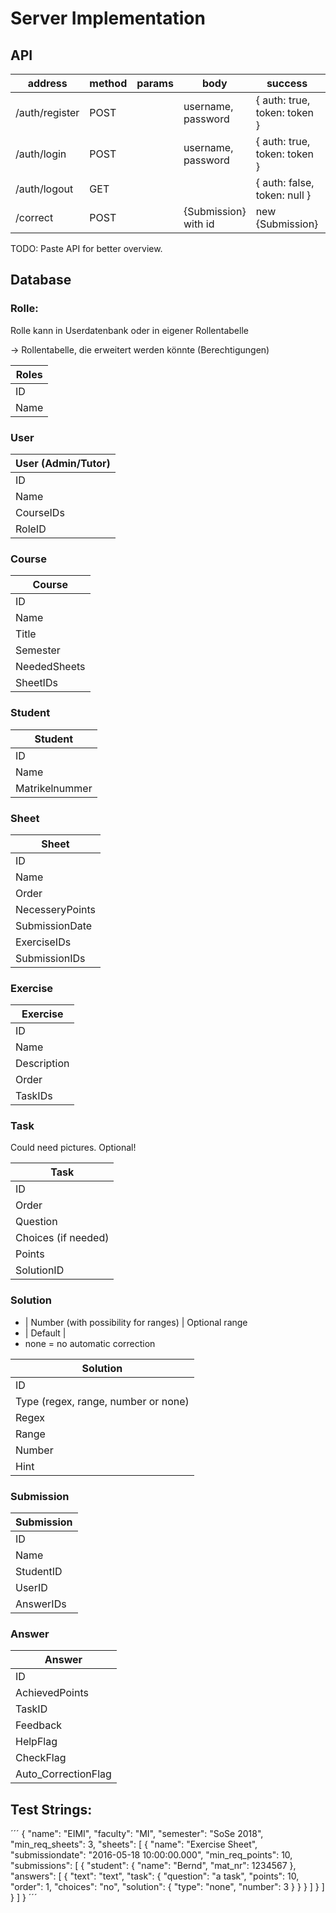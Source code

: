 # Server Implementation

## API

| address  | method  | params  | body  | success | fail |
|---|---|---|---|---|---|
| /auth/register  | POST  | | username, password  |  { auth: true, token: token } | 500, 404 |
| /auth/login  | POST  | |username, password  | { auth: true, token: token }  | 500, 404, 401  |
| /auth/logout  | GET  | |  |  { auth: false, token: null }  |   |
| /correct  | POST  | | {Submission} with id  | new {Submission}  |  400 |

TODO: Paste API for better overview.

## Database

### Rolle:

Rolle kann in Userdatenbank oder in eigener Rollentabelle

-> Rollentabelle, die erweitert werden könnte (Berechtigungen)

| Roles      |
| ------------- |
| ID     |
| Name      |

### User

| User (Admin/Tutor)      |
| ------------- |
| ID     |
| Name      |
| CourseIDs      |
| RoleID      |

### Course

| Course      |
| ------------- |
| ID     |
| Name     |
| Title |
| Semester |
| NeededSheets |
| SheetIDs |

### Student

| Student     |
| ------------- |
| ID     |
| Name      |
| Matrikelnummer |

### Sheet

| Sheet     |
| ------------- |
| ID     |
| Name |
| Order |
| NecesseryPoints |
| SubmissionDate |
| ExerciseIDs     |
| SubmissionIDs |

### Exercise

| Exercise     |
| ------------- |
| ID     |
| Name  |
| Description |
| Order |
| TaskIDs |

### Task

Could need pictures. Optional!

| Task     |
| ------------- |
| ID     |
| Order |
| Question |
| Choices (if needed) |
| Points |
| SolutionID |

### Solution

-  | Number (with possibility for ranges) | Optional range
-  | Default |
- none = no automatic correction

| Solution     |
| ------------- |
| ID     |
| Type (regex, range, number or none) |
| Regex |
| Range |
| Number |
| Hint |


### Submission

| Submission     |
| ------------- |
| ID     |
| Name      |
| StudentID     |
| UserID |
| AnswerIDs |

### Answer

| Answer     |
| ------------- |
| ID     |
| AchievedPoints |
| TaskID |
| Feedback |
| HelpFlag |
| CheckFlag |
| Auto_CorrectionFlag|

## Test Strings:
´´´
{
	"name": "EIMI",
	"faculty": "MI",
	"semester": "SoSe 2018",
	"min_req_sheets": 3,
	"sheets": [
		{
		"name": "Exercise Sheet",
		"submissiondate": "2016-05-18 10:00:00.000",
		"min_req_points": 10,
		"submissions": [
			{
				"student": {
					"name": "Bernd",
					"mat_nr": 1234567
				},
				"answers": [
					{
						"text": "text",
						"task": {
							"question": "a task",
        					"points": 10,
        					"order": 1,
        					"choices": "no",
					        "solution": {
					            "type": "none",
					            "number": 3
					        }
						}
					}
				]
			}
			]
	}
	]
}
´´´